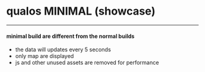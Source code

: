 # qualos MINIMAL (showcase)
---

#### minimal build are different from the normal builds
- the data will updates every 5 seconds
- only map are displayed
- js and other unused assets are removed for performance
